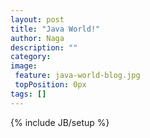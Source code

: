 ```yaml
---
layout: post
title: "Java World!"
author: Naga
description: ""
category: 
image:
 feature: java-world-blog.jpg
 topPosition: 0px
tags: []
---
```

{% include JB/setup %}
